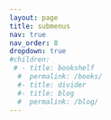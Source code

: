 ```yaml
---
layout: page
title: submenus
nav: true
nav_order: 8
dropdown: true
#children:
 # - title: bookshelf
  #  permalink: /books/
  #- title: divider
  #- title: blog
  #  permalink: /blog/
---
```


